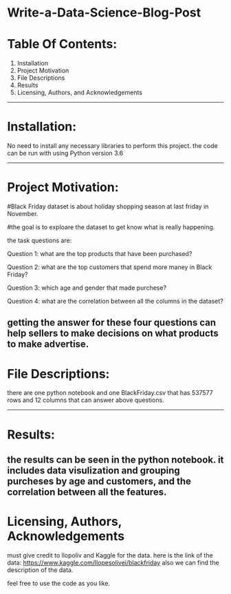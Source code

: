 # Write-a-Data-Science-Blog-Post

# Table Of Contents:
1. Installation
2. Project Motivation
3. File Descriptions
4. Results
5. Licensing, Authors, and Acknowledgements
----------------------------------------------------------------------------------------------------------------------------------

# Installation:

No need to install any necessary libraries to perform this project. the code can be run with using Python version 3.6

----------------------------------------------------------------------------------------------------------------------------------

# Project Motivation:

#Black Friday dataset is about holiday shopping season at last friday in November. 

#the goal is to exploare the dataset to get know what is really happening.

the task questions are:

Question 1: what are the top products that have been purchased?

Question 2: what are the top customers that spend more maney in Black Friday?

Question 3: which age and gender that made purchese?

Question 4: what are the correlation between all the columns in the dataset?

getting the answer for these four questions can help sellers to make decisions on what products to make advertise.
----------------------------------------------------------------------------------------------------------------------------------


# File Descriptions:

there are one python notebook and one BlackFriday.csv that has  537577 rows and  12 columns that can answer above questions.

----------------------------------------------------------------------------------------------------------------------------------

# Results:

the results can be seen in the python notebook. it includes data visulization and grouping purcheses by age  and customers, and the correlation between all the features.
----------------------------------------------------------------------------------------------------------------------------------


# Licensing, Authors, Acknowledgements

must give credit to llopoliv and Kaggle for the data. here is the link of the data: https://www.kaggle.com/llopesolivei/blackfriday also we can find the description of the data. 

feel free to use the code as you like. 
